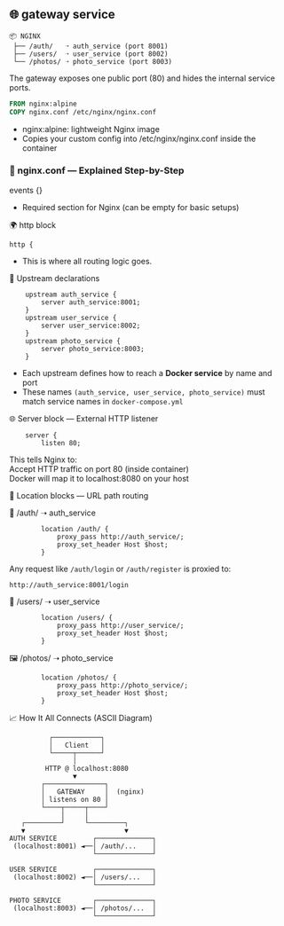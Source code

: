 ## 🌐 gateway service
```
📦 NGINX
 ├── /auth/   ➝ auth_service (port 8001)
 ├── /users/  ➝ user_service (port 8002)
 └── /photos/ ➝ photo_service (port 8003)
```
The gateway exposes one public port (80) and hides the internal service ports.

```Dockerfile
FROM nginx:alpine
COPY nginx.conf /etc/nginx/nginx.conf
```
- nginx:alpine: lightweight Nginx image
- Copies your custom config into /etc/nginx/nginx.conf inside the container

### 🧠 nginx.conf — Explained Step-by-Step  

events {}  
- Required section for Nginx (can be empty for basic setups)

🌍 http block  
```
http {
```
- This is where all routing logic goes.

🔁 Upstream declarations  
```
    upstream auth_service {
        server auth_service:8001;
    }
    upstream user_service {
        server user_service:8002;
    }
    upstream photo_service {
        server photo_service:8003;
    }
```
- Each upstream defines how to reach a **Docker service** by name and port
- These names `(auth_service, user_service, photo_service)` must match service names in `docker-compose.yml` 

🌐 Server block — External HTTP listener  
```
    server {
        listen 80;
```
This tells Nginx to:  
  Accept HTTP traffic on port 80 (inside container)  
  Docker will map it to localhost:8080 on your host  

🔀 Location blocks — URL path routing  

🔐 /auth/ ➝ auth_service
```
        location /auth/ {
            proxy_pass http://auth_service/;
            proxy_set_header Host $host;
        }
```

Any request like `/auth/login` or `/auth/register` is proxied to:
```
http://auth_service:8001/login
```

👤 /users/ ➝ user_service
```
        location /users/ {
            proxy_pass http://user_service/;
            proxy_set_header Host $host;
        }
```

🖼️ /photos/ ➝ photo_service
```
        location /photos/ {
            proxy_pass http://photo_service/;
            proxy_set_header Host $host;
        }
```

📈 How It All Connects (ASCII Diagram)
```
          ┌────────────┐
          │   Client   │
          └─────┬──────┘
                │
         HTTP @ localhost:8080
                ▼
        ┌───────────────┐
        │   GATEWAY     │  (nginx)
        │ listens on 80 │
        └────┬─────┬────┘
             │     │
   ┌─────────┘     └─────────┐
   ▼                         ▼
AUTH SERVICE         ┌──────────────┐
 (localhost:8001) ◄──│ /auth/...    │
                     └──────────────┘

USER SERVICE         ┌──────────────┐
 (localhost:8002) ◄──│ /users/...   │
                     └──────────────┘

PHOTO SERVICE        ┌──────────────┐
 (localhost:8003) ◄──│ /photos/...  │
                     └──────────────┘

```
